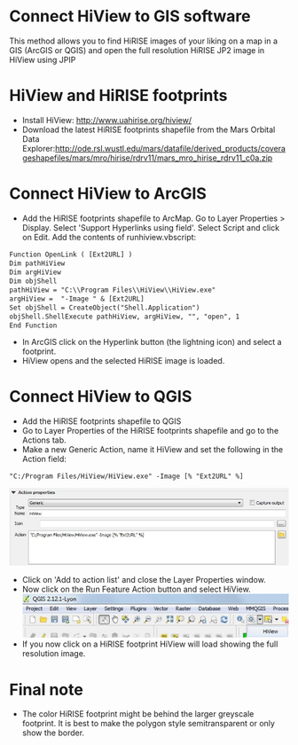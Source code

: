 Connect HiView to GIS software
===========

This method allows you to find HiRISE images of your liking on a map in a GIS (ArcGIS or QGIS) and open the full resolution HiRISE JP2 image in HiView using JPIP

# HiView and HiRISE footprints
 - Install HiView: http://www.uahirise.org/hiview/
 - Download the latest HiRISE footprints shapefile from the Mars Orbital Data Explorer:http://ode.rsl.wustl.edu/mars/datafile/derived_products/coverageshapefiles/mars/mro/hirise/rdrv11/mars_mro_hirise_rdrv11_c0a.zip

# Connect HiView to ArcGIS
 - Add the HiRISE footprints shapefile to ArcMap.
Go to Layer Properties > Display. Select 'Support Hyperlinks using field'. Select Script and click on Edit. Add the contents of runhiview.vbscript:
```vbscript
Function OpenLink ( [Ext2URL] )
Dim pathHiView
Dim argHiView
Dim objShell
pathHiView = "C:\\Program Files\\HiView\\HiView.exe"
argHiView =  "-Image " & [Ext2URL]
Set objShell = CreateObject("Shell.Application")
objShell.ShellExecute pathHiView, argHiView, "", "open", 1
End Function
```
 - In ArcGIS click on the Hyperlink button (the lightning icon) and select a footprint.
 - HiView opens and the selected HiRISE image is loaded.

# Connect HiView to QGIS
 - Add the HiRISE footprints shapefile to QGIS
 - Go to Layer Properties of the HiRISE footprints shapefile and go to the Actions tab.
 - Make a new Generic Action, name it HiView and set the following in the Action field:
```
"C:/Program Files/HiView/HiView.exe" -Image [% "Ext2URL" %]
```
![QGIS_Action](https://raw.githubusercontent.com/jhpoosthoek/Planetary/master/Connect_HiView2GIS/QGIS_Action.jpg)
 - Click on 'Add to action list' and close the Layer Properties window.
 - Now click on the Run Feature Action button and select HiView.
![QGIS_RunFeatureActionButton](https://raw.githubusercontent.com/jhpoosthoek/Planetary/master/Connect_HiView2GIS/QGIS_RunFeatureActionButton.jpg)
 - If you now click on a HiRISE footprint HiView will load showing the full resolution image.
 
# Final note
 - The color HiRISE footprint might be behind the larger greyscale footprint. It is best to make the polygon style semitransparent or only show the border.